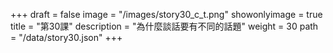 +++
draft = false 
image = "/images/story30_c_t.png" 
showonlyimage = true 
title = "第30課" 
description = "為什麼談話要有不同的話題"
weight = 30 
path = "/data/story30.json" 
+++
